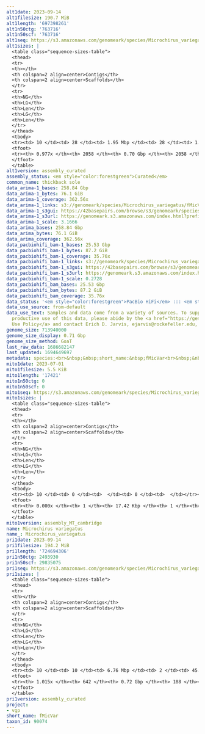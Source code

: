 ```yaml
---
alt1date: 2023-09-14
alt1filesize: 190.7 MiB
alt1length: '697398261'
alt1n50ctg: '763716'
alt1n50scf: '763716'
alt1seq: https://s3.amazonaws.com/genomeark/species/Microchirus_variegatus/fMicVar1/assembly_curated/fMicVar1.alt.cur.20230914.fasta.gz
alt1sizes: |
  <table class="sequence-sizes-table">
  <thead>
  <tr>
  <th></th>
  <th colspan=2 align=center>Contigs</th>
  <th colspan=2 align=center>Scaffolds</th>
  </tr>
  <tr>
  <th>NG</th>
  <th>LG</th>
  <th>Len</th>
  <th>LG</th>
  <th>Len</th>
  </tr>
  </thead>
  <tbody>
  <tr><td> 10 </td><td> 28 </td><td> 1.95 Mbp </td><td> 28 </td><td> 1.95 Mbp </td></tr><tr><td> 20 </td><td> 69 </td><td> 1.47 Mbp </td><td> 69 </td><td> 1.47 Mbp </td></tr><tr><td> 30 </td><td> 125 </td><td> 1.15 Mbp </td><td> 125 </td><td> 1.15 Mbp </td></tr><tr><td> 40 </td><td> 195 </td><td> 0.92 Mbp </td><td> 195 </td><td> 0.92 Mbp </td></tr><tr style="background-color:#cccccc;"><td> 50 </td><td> 281 </td><td> 0.76 Mbp </td><td> 281 </td><td> 0.76 Mbp </td></tr><tr><td> 60 </td><td> 385 </td><td> 0.60 Mbp </td><td> 385 </td><td> 0.60 Mbp </td></tr><tr><td> 70 </td><td> 523 </td><td> 435.64 Kbp </td><td> 523 </td><td> 435.64 Kbp </td></tr><tr><td> 80 </td><td> 720 </td><td> 294.79 Kbp </td><td> 720 </td><td> 294.79 Kbp </td></tr><tr><td> 90 </td><td> 1060 </td><td> 139.45 Kbp </td><td> 1060 </td><td> 139.45 Kbp </td></tr><tr><td> 100 </td><td> 0 </td><td>  </td><td> 0 </td><td>  </td></tr></tbody>
  <tfoot>
  <tr><th> 0.977x </th><th> 2058 </th><th> 0.70 Gbp </th><th> 2058 </th><th> 0.70 Gbp </th></tr>
  </tfoot>
  </table>
alt1version: assembly_curated
assembly_status: <em style="color:forestgreen">Curated</em>
common_name: thickback sole
data_arima-1_bases: 258.84 Gbp
data_arima-1_bytes: 76.1 GiB
data_arima-1_coverage: 362.56x
data_arima-1_links: s3://genomeark/species/Microchirus_variegatus/fMicVar1/genomic_data/arima/<br>
data_arima-1_s3gui: https://42basepairs.com/browse/s3/genomeark/species/Microchirus_variegatus/fMicVar1/genomic_data/arima/
data_arima-1_s3url: https://genomeark.s3.amazonaws.com/index.html?prefix=species/Microchirus_variegatus/fMicVar1/genomic_data/arima/
data_arima-1_scale: 3.1666
data_arima_bases: 258.84 Gbp
data_arima_bytes: 76.1 GiB
data_arima_coverage: 362.56x
data_pacbiohifi_bam-1_bases: 25.53 Gbp
data_pacbiohifi_bam-1_bytes: 87.2 GiB
data_pacbiohifi_bam-1_coverage: 35.76x
data_pacbiohifi_bam-1_links: s3://genomeark/species/Microchirus_variegatus/fMicVar1/genomic_data/pacbio_hifi/<br>
data_pacbiohifi_bam-1_s3gui: https://42basepairs.com/browse/s3/genomeark/species/Microchirus_variegatus/fMicVar1/genomic_data/pacbio_hifi/
data_pacbiohifi_bam-1_s3url: https://genomeark.s3.amazonaws.com/index.html?prefix=species/Microchirus_variegatus/fMicVar1/genomic_data/pacbio_hifi/
data_pacbiohifi_bam-1_scale: 0.2728
data_pacbiohifi_bam_bases: 25.53 Gbp
data_pacbiohifi_bam_bytes: 87.2 GiB
data_pacbiohifi_bam_coverage: 35.76x
data_status: '<em style="color:forestgreen">PacBio HiFi</em> ::: <em style="color:forestgreen">Arima</em>'
data_use_source: from-default
data_use_text: Samples and data come from a variety of sources. To support fair and
  productive use of this data, please abide by the <a href="https://genome10k.soe.ucsc.edu/data-use-policies/">Data
  Use Policy</a> and contact Erich D. Jarvis, ejarvis@rockefeller.edu, with any questions.
genome_size: 713940000
genome_size_display: 0.71 Gbp
genome_size_method: GoaT
last_raw_data: 1686682147
last_updated: 1694649697
metadata: species:<br>&nbsp;&nbsp;short_name:&nbsp;fMicVar<br>&nbsp;&nbsp;name:&nbsp;Microchirus&nbsp;variegatus<br>&nbsp;&nbsp;taxon_id:&nbsp;90074<br>&nbsp;&nbsp;common_name:&nbsp;thickback&nbsp;sole<br>&nbsp;&nbsp;order:<br>&nbsp;&nbsp;&nbsp;&nbsp;name:&nbsp;Pleuronectiformes<br>&nbsp;&nbsp;family:<br>&nbsp;&nbsp;&nbsp;&nbsp;name:&nbsp;Soleidae<br>&nbsp;&nbsp;individuals:<br>&nbsp;&nbsp;&nbsp;&nbsp;-&nbsp;short_name:&nbsp;fMicVar1<br>&nbsp;&nbsp;&nbsp;&nbsp;&nbsp;&nbsp;biosample_id:&nbsp;SAMEA12219470<br>&nbsp;&nbsp;&nbsp;&nbsp;&nbsp;&nbsp;sex:&nbsp;female<br>&nbsp;&nbsp;genome_size:&nbsp;713940000<br>&nbsp;&nbsp;genome_size_method:&nbsp;GoaT<br>&nbsp;&nbsp;project:&nbsp;[&nbsp;vgp&nbsp;]<br>
mito1date: 2023-07-01
mito1filesize: 5.5 KiB
mito1length: '17421'
mito1n50ctg: 0
mito1n50scf: 0
mito1seq: https://s3.amazonaws.com/genomeark/species/Microchirus_variegatus/fMicVar1/assembly_MT_cambridge/fMicVar1.MT.20230701.fasta.gz
mito1sizes: |
  <table class="sequence-sizes-table">
  <thead>
  <tr>
  <th></th>
  <th colspan=2 align=center>Contigs</th>
  <th colspan=2 align=center>Scaffolds</th>
  </tr>
  <tr>
  <th>NG</th>
  <th>LG</th>
  <th>Len</th>
  <th>LG</th>
  <th>Len</th>
  </tr>
  </thead>
  <tbody>
  <tr><td> 10 </td><td> 0 </td><td>  </td><td> 0 </td><td>  </td></tr><tr><td> 20 </td><td> 0 </td><td>  </td><td> 0 </td><td>  </td></tr><tr><td> 30 </td><td> 0 </td><td>  </td><td> 0 </td><td>  </td></tr><tr><td> 40 </td><td> 0 </td><td>  </td><td> 0 </td><td>  </td></tr><tr style="background-color:#cccccc;"><td> 50 </td><td> 0 </td><td style="background-color:#ff8888;">  </td><td> 0 </td><td style="background-color:#ff8888;">  </td></tr><tr><td> 60 </td><td> 0 </td><td>  </td><td> 0 </td><td>  </td></tr><tr><td> 70 </td><td> 0 </td><td>  </td><td> 0 </td><td>  </td></tr><tr><td> 80 </td><td> 0 </td><td>  </td><td> 0 </td><td>  </td></tr><tr><td> 90 </td><td> 0 </td><td>  </td><td> 0 </td><td>  </td></tr><tr><td> 100 </td><td> 0 </td><td>  </td><td> 0 </td><td>  </td></tr></tbody>
  <tfoot>
  <tr><th> 0.000x </th><th> 1 </th><th> 17.42 Kbp </th><th> 1 </th><th> 17.42 Kbp </th></tr>
  </tfoot>
  </table>
mito1version: assembly_MT_cambridge
name: Microchirus variegatus
name_: Microchirus_variegatus
pri1date: 2023-09-14
pri1filesize: 194.2 MiB
pri1length: '724694306'
pri1n50ctg: 2493930
pri1n50scf: 29835075
pri1seq: https://s3.amazonaws.com/genomeark/species/Microchirus_variegatus/fMicVar1/assembly_curated/fMicVar1.pri.cur.20230914.fasta.gz
pri1sizes: |
  <table class="sequence-sizes-table">
  <thead>
  <tr>
  <th></th>
  <th colspan=2 align=center>Contigs</th>
  <th colspan=2 align=center>Scaffolds</th>
  </tr>
  <tr>
  <th>NG</th>
  <th>LG</th>
  <th>Len</th>
  <th>LG</th>
  <th>Len</th>
  </tr>
  </thead>
  <tbody>
  <tr><td> 10 </td><td> 10 </td><td> 6.76 Mbp </td><td> 2 </td><td> 45.35 Mbp </td></tr><tr><td> 20 </td><td> 23 </td><td> 4.80 Mbp </td><td> 4 </td><td> 38.82 Mbp </td></tr><tr><td> 30 </td><td> 40 </td><td> 3.58 Mbp </td><td> 6 </td><td> 34.15 Mbp </td></tr><tr><td> 40 </td><td> 62 </td><td> 2.92 Mbp </td><td> 8 </td><td> 32.62 Mbp </td></tr><tr style="background-color:#cccccc;"><td> 50 </td><td> 88 </td><td style="background-color:#88ff88;"> 2.49 Mbp </td><td> 10 </td><td style="background-color:#88ff88;"> 29.84 Mbp </td></tr><tr><td> 60 </td><td> 120 </td><td> 2.01 Mbp </td><td> 13 </td><td> 28.49 Mbp </td></tr><tr><td> 70 </td><td> 160 </td><td> 1.61 Mbp </td><td> 15 </td><td> 27.32 Mbp </td></tr><tr><td> 80 </td><td> 210 </td><td> 1.18 Mbp </td><td> 18 </td><td> 24.70 Mbp </td></tr><tr><td> 90 </td><td> 287 </td><td> 0.74 Mbp </td><td> 21 </td><td> 20.65 Mbp </td></tr><tr><td> 100 </td><td> 458 </td><td> 170.37 Kbp </td><td> 44 </td><td> 437.69 Kbp </td></tr></tbody>
  <tfoot>
  <tr><th> 1.015x </th><th> 642 </th><th> 0.72 Gbp </th><th> 188 </th><th> 0.72 Gbp </th></tr>
  </tfoot>
  </table>
pri1version: assembly_curated
project:
- vgp
short_name: fMicVar
taxon_id: 90074
---
```

